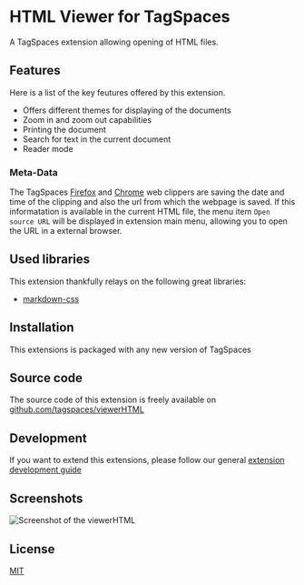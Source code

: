 # HTML Viewer for TagSpaces

A TagSpaces extension allowing opening of HTML files.

## Features
Here is a list of the key feutures offered by this extension.

* Offers different themes for displaying of the documents
* Zoom in and zoom out capabilities
* Printing the document
* Search for text in the current document
* Reader mode

### Meta-Data

The TagSpaces [Firefox](https://addons.mozilla.org/en-us/firefox/addon/tagspaces/) and [Chrome](https://chrome.google.com/webstore/detail/tagspaces/ldalmgifdlgpiiadeccbcjojljeanhjk) web clippers are saving the date and time of the clipping and also the url from which the webpage is saved. If this informatation is available in the current HTML file, the menu item  `Open source URL` will be displayed in extension main menu, allowing you to open the URL in a external browser.

## Used libraries
This extension thankfully relays on the following great libraries:

* [markdown-css](https://github.com/rhiokim/markdown-css)

## Installation

This extensions is packaged with any new version of TagSpaces

## Source code

The source code of this extension is freely available on [github.com/tagspaces/viewerHTML](https://github.com/tagspaces/viewerHTML/)

## Development

If you want to extend this extensions, please follow our general [extension development guide](http://tagspaces.org/documentation/extension-development-guide)

## Screenshots

![Screenshot of the viewerHTML](http://tagspaces.org/extensions/viewerHTML/viewerHTML-screenshot.png)

## License

[MIT](https://github.com/tagspaces/viewerHTML/blob/master/LICENSE.txt)
